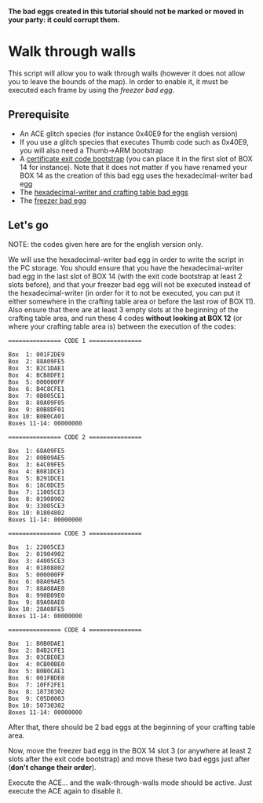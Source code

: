 **The bad eggs created in this tutorial should not be marked or moved in your party: it could corrupt them.**

# Walk through walls

This script will allow you to walk through walls (however it does not allow you to
leave the bounds of the map). In order to enable it, it must be executed each frame by using the *freezer bad egg*.

## Prerequisite

- An ACE glitch species (for instance 0x40E9 for the english version)
- If you use a glitch species that executes Thumb code such as 0x40E9, you will also need a Thumb->ARM bootstrap
- A [certificate exit code bootstrap](exit-code.md) (you can place it in the first slot of BOX 14 for instance). Note that it does not matter if you have renamed your BOX 14 as the creation of this bad egg uses the hexadecimal-writer bad egg
- The [hexadecimal-writer and crafting table bad eggs](hex-writer.md)
- The [freezer bad egg](freezer.md)

## Let's go

NOTE: the codes given here are for the english version only.

We will use the hexadecimal-writer bad egg in order to write the script in the PC storage.
You should ensure that you have the hexadecimal-writer bad egg in the last slot of BOX 14 (with the exit code bootstrap at least 2 slots before), and that your freezer bad egg will not be executed instead of the hexadecimal-writer (in order for it to not be executed, you can put it either somewhere in the crafting table area or before the last row of BOX 11). Also ensure that there are at least 3 empty slots at the beginning of the crafting table area, and run these 4 codes **without looking at BOX 12** (or where your crafting table area is) between the execution of the codes:

```
=============== CODE 1 ===============

Box  1: 001F2DE9
Box  2: 88A09FE5
Box  3: B2C1DAE1
Box  4: BCB8DFE1
Box  5: 000000FF
Box  6: B4C8CFE1
Box  7: 0B005CE1
Box  8: 80A09F05
Box  9: B0B8DF01
Box 10: B0B0CA01
Boxes 11-14: 00000000

=============== CODE 2 ===============

Box  1: 68A09FE5
Box  2: 00B09AE5
Box  3: 64C09FE5
Box  4: B081DCE1
Box  5: B291DCE1
Box  6: 18C0DCE5
Box  7: 11005CE3
Box  8: 01908902
Box  9: 33005CE3
Box 10: 01804802
Boxes 11-14: 00000000

=============== CODE 3 ===============

Box  1: 22005CE3
Box  2: 01904902
Box  3: 44005CE3
Box  4: 01808802
Box  5: 000000FF
Box  6: 08A09AE5
Box  7: 88A08AE0
Box  8: 990B09E0
Box  9: 89A08AE0
Box 10: 28A08FE5
Boxes 11-14: 00000000

=============== CODE 4 ===============

Box  1: B0B0DAE1
Box  2: B4B2CFE1
Box  3: 03CBE0E3
Box  4: 0CB00BE0
Box  5: B0B0CAE1
Box  6: 001FBDE8
Box  7: 10FF2FE1
Box  8: 18730302
Box  9: C05D0003
Box 10: 50730302
Boxes 11-14: 00000000
```

After that, there should be 2 bad eggs at the beginning of your crafting table area.

Now, move the freezer bad egg in the BOX 14 slot 3 (or anywhere at least 2 slots after the exit code bootstrap) and move these two bad eggs just after (**don't change their order**).

Execute the ACE... and the walk-through-walls mode should be active. Just execute the ACE again to disable it.
